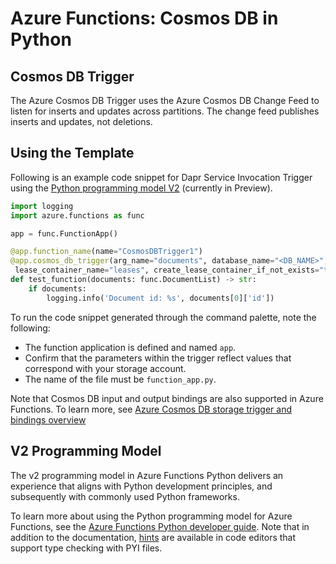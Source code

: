 # Azure Functions: Cosmos DB in Python

## Cosmos DB Trigger

The Azure Cosmos DB Trigger uses the Azure Cosmos DB Change Feed to listen for inserts and updates across partitions. The change feed publishes inserts and updates, not deletions.

## Using the Template

Following is an example code snippet for Dapr Service Invocation Trigger using the [Python programming model V2](https://aka.ms/pythonprogrammingmodel) (currently in Preview).

```python
import logging
import azure.functions as func

app = func.FunctionApp()

@app.function_name(name="CosmosDBTrigger1")
@app.cosmos_db_trigger(arg_name="documents", database_name="<DB_NAME>", container_name="<CONTAINER_NAME>", connection="AzureCosmosDbConnectionString",
 lease_container_name="leases", create_lease_container_if_not_exists="true")
def test_function(documents: func.DocumentList) -> str:
    if documents:
        logging.info('Document id: %s', documents[0]['id'])
```

To run the code snippet generated through the command palette, note the following:

- The function application is defined and named `app`.
- Confirm that the parameters within the trigger reflect values that correspond with your storage account.
- The name of the file must be `function_app.py`.
  
Note that Cosmos DB input and output bindings are also supported in Azure Functions. To learn more, see [Azure Cosmos DB storage trigger and bindings overview](https://aka.ms/azure-function-binding-cosmosdb-v2)

## V2 Programming Model

The v2 programming model in Azure Functions Python delivers an experience that aligns with Python development principles, and subsequently with commonly used Python frameworks. 

To learn more about using the Python programming model for Azure Functions, see the [Azure Functions Python developer guide](https://aka.ms/pythondeveloperguide). Note that in addition to the documentation, [hints](https://aka.ms/functions-python-hints) are available in code editors that support type checking with PYI files.